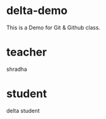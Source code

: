 # delta-demo
This is a Demo for Git &amp; Github class.


# teacher 
shradha

# student
delta student
